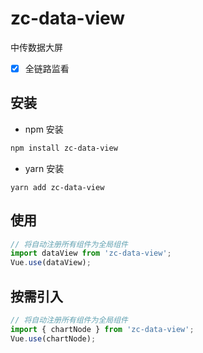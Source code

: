 # zc-data-view

中传数据大屏

- [x] 全链路监看

## 安装

- npm 安装

```bash
npm install zc-data-view
```

- yarn 安装

```
yarn add zc-data-view
```

## 使用

```javascript
// 将自动注册所有组件为全局组件
import dataView from 'zc-data-view';
Vue.use(dataView);
```

## 按需引入

```javascript
// 将自动注册所有组件为全局组件
import { chartNode } from 'zc-data-view';
Vue.use(chartNode);
```
